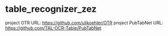 # table_recognizer_zez
project OTR URL: https://github.com/ulikoehler/OTR
project PubTabNet URL: https://github.com/TAL-OCR-Table/PubTabNet
